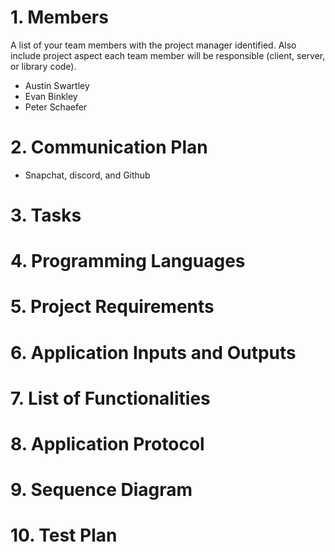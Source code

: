 # 1. Members

A list of your team members with the project manager identified. Also include project aspect each team member will be responsible (client, server, or library code).

- Austin Swartley
- Evan Binkley
- Peter Schaefer

# 2. Communication Plan

- Snapchat, discord, and Github

# 3. Tasks

# 4. Programming Languages

# 5. Project Requirements

# 6. Application Inputs and Outputs

# 7. List of Functionalities

# 8. Application Protocol

# 9. Sequence Diagram

# 10. Test Plan